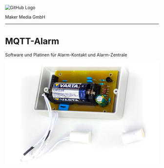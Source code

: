 ![GitHub Logo](http://www.heise.de/make/icons/make_logo.png)

Maker Media GmbH

***

# MQTT-Alarm
Software und Platinen für Alarm-Kontakt und Alarm-Zentrale


![Picture](https://github.com/MakeMagazinDE/MQTT-Alarm/raw/main/2019-12-30%2014-45-10-IMGP6854-bearbeitet.jpg)
